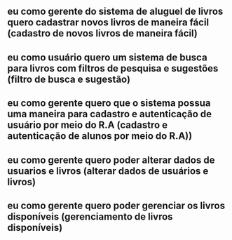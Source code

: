 eu como gerente do sistema de aluguel de livros
quero cadastrar novos livros de maneira fácil
(cadastro de novos livros de maneira fácil)
------------------------------------
eu como usuário quero um sistema de busca para livros
com filtros de pesquisa  e sugestões
(filtro de busca e sugestão)
-------------------------------------
eu como gerente quero que o sistema possua uma
maneira para cadastro e autenticação de usuário
por meio do R.A
(cadastro e autenticação de alunos por meio do R.A))
--------------------------------------
eu como gerente quero poder alterar dados de usuarios
e livros
(alterar dados de usuários e livros)
--------------------------------------
eu como gerente quero poder gerenciar os livros
disponíveis
(gerenciamento de livros disponíveis)
---------------------------------


